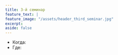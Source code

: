 ```yaml
---
title: 3-й семинар
feature_text: |
feature_image: "/assets/header_third_seminar.jpg"
excerpt: 
aside: false
---
```


- Когда: 
- Где:
